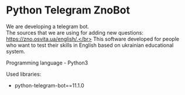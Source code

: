 # Python Telegram ZnoBot
We are developing a telegram bot.</br> 
The sources that we are using for
adding new questions:
https://zno.osvita.ua/english/.</br>
This software developed for people
who want to test their skills in
English based on ukrainian
educational system.

Programming language - Python3

Used libraries:
- python-telegram-bot==11.1.0
